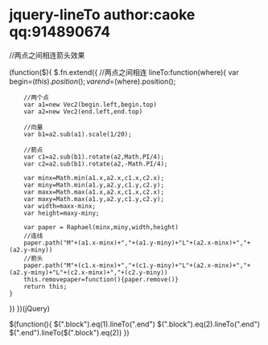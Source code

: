 jquery-lineTo author:caoke qq:914890674
=============

//两点之间相连箭头效果

(function($){
  $.fn.extend({
	//两点之间相连
	lineTo:function(where){
		var begin=$(this).position();
		var end=$(where).position();
		
		//两个点
		var a1=new Vec2(begin.left,begin.top)
		var a2=new Vec2(end.left,end.top)
		
		//向量
		var b1=a2.sub(a1).scale(1/20);
		
		//箭点
		var c1=a2.sub(b1).rotate(a2,Math.PI/4);
		var c2=a2.sub(b1).rotate(a2,-Math.PI/4);
		
		var minx=Math.min(a1.x,a2.x,c1.x,c2.x);
		var miny=Math.min(a1.y,a2.y,c1.y,c2.y);
		var maxx=Math.max(a1.x,a2.x,c1.x,c2.x);
		var maxy=Math.max(a1.y,a2.y,c1.y,c2.y);
		var width=maxx-minx;
		var height=maxy-miny;
		
		var paper = Raphael(minx,miny,width,height)
		//连线
		paper.path("M"+(a1.x-minx)+","+(a1.y-miny)+"L"+(a2.x-minx)+","+(a2.y-miny))
		//箭头
		paper.path("M"+(c1.x-minx)+","+(c1.y-miny)+"L"+(a2.x-minx)+","+(a2.y-miny)+"L"+(c2.x-minx)+","+(c2.y-miny))
		this.removepaper=function(){paper.remove()}
		return this;
	}
})
})(jQuery)

$(function(){
	$(".block").eq(1).lineTo(".end")
	$(".block").eq(2).lineTo(".end")
	$(".end").lineTo($(".block").eq(2))
})
	
